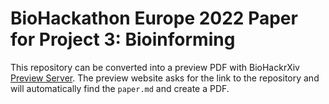 # BioHackathon Europe 2022 Paper for Project 3: Bioinforming

This repository can be converted into a preview PDF with BioHackrXiv [Preview Server](http://preview.biohackrxiv.org/).
The preview website asks for the link to the repository and will automatically find the `paper.md` and create a PDF.

